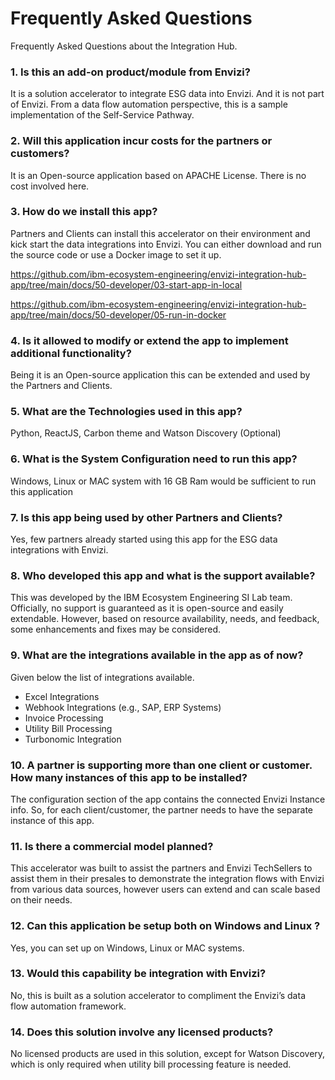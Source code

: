 # Frequently Asked Questions

Frequently Asked Questions about the Integration Hub.

### 1. Is this an add-on product/module from Envizi?

It is a solution accelerator to integrate ESG data into Envizi. And it is not part of Envizi. From a data flow automation perspective, this is a sample implementation of the Self-Service Pathway.

### 2. Will this application incur costs for the partners or customers?
It is an Open-source application based on APACHE License. There is no cost involved here.

### 3. How do we install this app?
Partners and Clients can install this accelerator on their environment and kick start the data integrations into Envizi.
You can either download and run the source code or use a Docker image to set it up.

https://github.com/ibm-ecosystem-engineering/envizi-integration-hub-app/tree/main/docs/50-developer/03-start-app-in-local

https://github.com/ibm-ecosystem-engineering/envizi-integration-hub-app/tree/main/docs/50-developer/05-run-in-docker

### 4. Is it allowed to modify or extend the app to implement additional functionality?
Being it is an Open-source application this can be extended and used by the Partners and Clients. 

### 5. What are the Technologies used in this app?
Python, ReactJS, Carbon theme and Watson Discovery (Optional)

### 6. What is the System Configuration need to run this app?
Windows, Linux or MAC system with 16 GB Ram would be sufficient to run this application

### 7. Is this app being used by other Partners and Clients?
Yes, few partners already started using this app for the ESG data integrations with Envizi.

### 8. Who developed this app and what is the support available?
This was developed by the IBM Ecosystem Engineering SI Lab team. Officially, no support is guaranteed as it is open-source and easily extendable. However, based on resource availability, needs, and feedback, some enhancements and fixes may be considered.

### 9. What are the integrations available in the app as of now?
Given below the list of integrations available.
- Excel Integrations
- Webhook Integrations (e.g., SAP, ERP Systems)
- Invoice Processing
- Utility Bill Processing
- Turbonomic Integration

### 10. A partner is supporting more than one client or customer. How many instances of this app to be installed?
The configuration section of the app contains the connected Envizi Instance info. So, for each client/customer, the partner needs to have the separate instance of this app.

### 11. Is there a commercial model planned?
This accelerator was built to assist the partners and Envizi TechSellers  to assist them in their presales to demonstrate the integration flows with Envizi from various data sources, however users can extend and can scale based on their needs.

### 12. Can this application be setup both on Windows and Linux ?
Yes, you can set up on Windows, Linux or MAC systems.

### 13. Would this capability be integration with Envizi?
No, this is built as a solution accelerator to compliment the Envizi’s data flow automation framework.

### 14. Does this solution involve any licensed products?
No licensed products are used in this solution, except for Watson Discovery, which is only required when utility bill processing feature is needed.
